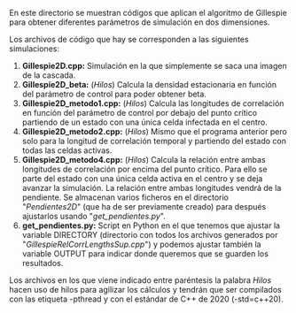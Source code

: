 En este directorio se muestran códigos que aplican el algoritmo de Gillespie para obtener diferentes parámetros de simulación en dos dimensiones.

Los archivos de código que hay se corresponden a las siguientes simulaciones:

1. **Gillespie2D.cpp:** Simulación en la que simplemente se saca una imagen de la cascada.
2. **Gillespie2D_beta:** (*Hilos*) Calcula la densidad estacionaria en función del parámetro de control para poder obtener beta.
3. **Gillespie2D_metodo1.cpp:** (*Hilos*) Calcula las longitudes de correlación en función del parámetro de control por debajo del punto crítico partiendo de un estado con una única celda infectada en el centro.
4. **Gillespie2D_metodo2.cpp:** (*Hilos*) Mismo que el programa anterior pero solo para la longitud de correlación temporal y partiendo del estado con todas las celdas activas.
5. **Gillespie2D_metodo4.cpp:** (*Hilos*) Calcula la relación entre ambas longitudes de correlación por encima del punto crítico. Para ello se parte del estado con una única celda activa en el centro y se deja avanzar la simulación. La relación entre ambas longitudes vendrá de la pendiente. Se almacenan varios ficheros en el directorio "*Pendientes2D*" (que ha de ser previamente creado) para después ajustarlos usando "*get_pendientes.py*".
6. **get_pendientes.py:** Script en Python en el que tenemos que ajustar la variable DIRECTORY (directorio con todos los archivos generados por "*GillespieRelCorrLengthsSup.cpp*") y podemos ajustar también la variable OUTPUT para indicar donde queremos que se guarden los resultados.

Los archivos en los que viene indicado entre paréntesis la palabra *Hilos* hacen uso de hilos para agilizar los cálculos y tendrán que ser compilados con las etiqueta -pthread y con el estándar de C++ de 2020 (-std=c++20).
